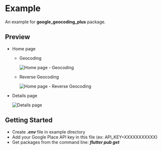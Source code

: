 # Example

An example for **google_geocoding_plus** package.

## Preview

- Home page

  - Geocoding

    ![Home page - Geocoding](images/home_geocoding.png)

  - Reverse Geocoding

    ![Home page - Reverse Geocoding](images/home_reverse_geocoding.png)

- Details page

  ![Details page](images/details_page.png)

## Getting Started

- Create **_.env_** file in example directory
- Add your Google Place API key in this file (ex: API_KEY=XXXXXXXXXXX)
- Get packages from the command line: **_flutter pub get_**
